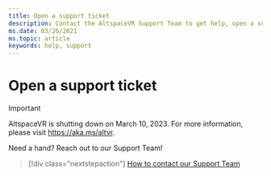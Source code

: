 ```yaml
---
title: Open a support ticket
description: Contact the AltspaceVR Support Team to get help, open a support ticket, or suggest a new feature.
ms.date: 03/26/2021
ms.topic: article
keywords: help, support
---
```


# Open a support ticket

>[!Important]
>AltspaceVR is shutting down on March 10, 2023. For more information, please visit https://aka.ms/altvr.

Need a hand? Reach out to our Support Team!

> [!div class="nextstepaction"] 
> [How to contact our Support Team](https://altvr.com/support)
